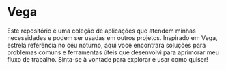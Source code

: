 # Vega
Este repositório é uma coleção de aplicações que atendem minhas necessidades e podem ser usadas em outros projetos. Inspirado em Vega, estrela referência no céu noturno, aqui você encontrará soluções para problemas comuns e ferramentas úteis que desenvolvi para aprimorar meu fluxo de trabalho. Sinta-se à vontade para explorar e usar como quiser!


